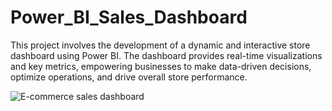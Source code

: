 # Power_BI_Sales_Dashboard
This project involves the development of a dynamic and interactive store dashboard using Power BI. The dashboard provides real-time visualizations and key metrics, empowering businesses to make data-driven decisions, optimize operations, and drive overall store performance.

![E-commerce sales dashboard](https://github.com/Pratima-Kusale/Power_BI_Sales_Dashboard/assets/131435787/2f310fd8-b3f9-4e83-b6fe-9ece310ed2e1)

